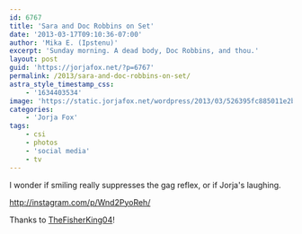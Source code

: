 ```yaml
---
id: 6767
title: 'Sara and Doc Robbins on Set'
date: '2013-03-17T09:10:36-07:00'
author: 'Mika E. (Ipstenu)'
excerpt: 'Sunday morning. A dead body, Doc Robbins, and thou.'
layout: post
guid: 'https://jorjafox.net/?p=6767'
permalink: /2013/sara-and-doc-robbins-on-set/
astra_style_timestamp_css:
    - '1634403534'
image: 'https://static.jorjafox.net/wordpress/2013/03/526395fc885011e2bfae22000a9e0782_7.jpg'
categories:
    - 'Jorja Fox'
tags:
    - csi
    - photos
    - 'social media'
    - tv
---
```


I wonder if smiling really suppresses the gag reflex, or if Jorja's laughing.

http://instagram.com/p/Wnd2PyoReh/

Thanks to <a href="http://instagram.com/p/Wnd2PyoReh/">TheFisherKing04</a>!